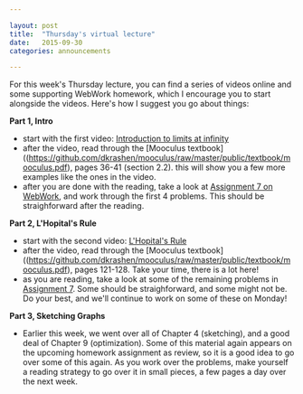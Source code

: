 ```yaml
---

layout: post
title:  "Thursday's virtual lecture"
date:   2015-09-30
categories: announcements 

---
```



For this week's Thursday lecture, you can find a series of videos online and some supporting WebWork homework, which I encourage you to start alongside the videos. Here's how I suggest you go about things:

**Part 1, Intro**

 - start with the first video: [Introduction to limits at infinity](https://www.youtube.com/watch?v=zs9p_Du1oVw&list=PLwRA8zj9nt3jxCkj_vD5U4RbvOGtZIAe4&index=1)
 - after the video, read through the [Mooculus textbook]((https://github.com/dkrashen/mooculus/raw/master/public/textbook/mooculus.pdf), pages 36-41 (section 2.2). this will show you a few more examples like the ones in the video.
 - after you are done with the reading, take a look at [Assignment 7 on WebWork](https://webwork.math.uga.edu/webwork2/Math2250_Krashen_F15/Assignment_7), and work through the first 4 problems. This should be straighforward after the reading.
  
**Part 2, L'Hopital's Rule**

 - start with the second video: [L'Hopital's Rule](https://www.youtube.com/playlist?list=PLwRA8zj9nt3jxCkj_vD5U4RbvOGtZIAe4)
 - after the video, read through the [Mooculus textbook]((https://github.com/dkrashen/mooculus/raw/master/public/textbook/mooculus.pdf), pages 121-128. Take your time, there is a lot here!
 - as you are reading, take a look at some of the remaining problems in [Assignment 7](https://webwork.math.uga.edu/webwork2/Math2250_Krashen_F15/Assignment_7). Some should be straighforward, and some might not be. Do your best, and we'll continue to work on some of these on Monday!
 
**Part 3, Sketching Graphs**

 - Earlier this week, we went over all of Chapter 4 (sketching), and a good deal of Chapter 9 (optimization). Some of this material again appears on the upcoming homework assignment as review, so it is a good idea to go over some of this again. As you work over the problems, make yourself a reading strategy to go over it in small pieces, a few pages a day over the next week.